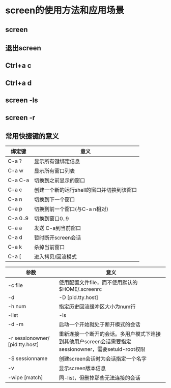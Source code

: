 # screen的使用方法和应用场景


## screen

## 退出screen

## Ctrl+a c

## Ctrl+a d

## screen -ls

## screen -r

## 常用快捷键的意义

绑定键 | 意义
------| -------------
C-a ? | 	显示所有键绑定信息
C-a w	 | 显示所有窗口列表
C-a C-a	 | 切换到之前显示的窗口
C-a c	 | 创建一个新的运行shell的窗口并切换到该窗口
C-a n	 | 切换到下一个窗口
C-a p	 | 切换到前一个窗口(与C-a n相对)
C-a 0..9	 | 切换到窗口0..9
C-a a	 | 发送 C-a到当前窗口
C-a d | 	暂时断开screen会话
C-a k | 	杀掉当前窗口
C-a [ | 	进入拷贝/回滚模式

参数 | 意义
------| -------------
-c file | 	使用配置文件file，而不使用默认的$HOME/.screenrc
-d|-D [pid.tty.host] | 不开启新的screen会话，而是断开其他正在运行的screen会话
-h num	 | 指定历史回滚缓冲区大小为num行
-list|-ls	 | 列出现有screen会话，格式为pid.tty.host
-d -m | 	启动一个开始就处于断开模式的会话
-r sessionowner/ [pid.tty.host] | 	重新连接一个断开的会话。多用户模式下连接到其他用户screen会话需要指定sessionowner，需要setuid-root权限
-S sessionname	 | 创建screen会话时为会话指定一个名字
-v	 | 显示screen版本信息
-wipe [match]	 | 同-list，但删掉那些无法连接的会话



